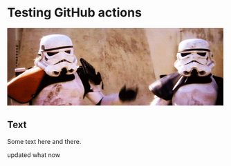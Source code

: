 # Testing GitHub actions

![](images/move-along.gif)

## Text

Some text here and there.

updated
what now
